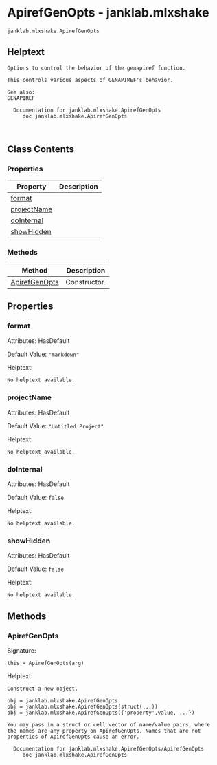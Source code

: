# ApirefGenOpts - janklab.mlxshake

```text
janklab.mlxshake.ApirefGenOpts
```

## Helptext

```text
Options to control the behavior of the genapiref function.

This controls various aspects of GENAPIREF's behavior.

See also:
GENAPIREF

  Documentation for janklab.mlxshake.ApirefGenOpts
     doc janklab.mlxshake.ApirefGenOpts



```

## Class Contents

### Properties

| Property | Description |
| -------- | ----------- |
| [format](#janklab.mlxshake.ApirefGenOpts.format) |  |
| [projectName](#janklab.mlxshake.ApirefGenOpts.projectName) |  |
| [doInternal](#janklab.mlxshake.ApirefGenOpts.doInternal) |  |
| [showHidden](#janklab.mlxshake.ApirefGenOpts.showHidden) |  |

### Methods

| Method | Description |
| -------- | ----------- |
| [ApirefGenOpts](#janklab.mlxshake.ApirefGenOpts.ApirefGenOpts) | Constructor. |

## Properties

<a name="janklab.mlxshake.ApirefGenOpts.format"></a>
### format

Attributes: HasDefault

Default Value: `"markdown"`

Helptext:

```text
No helptext available.
```

<a name="janklab.mlxshake.ApirefGenOpts.projectName"></a>
### projectName

Attributes: HasDefault

Default Value: `"Untitled Project"`

Helptext:

```text
No helptext available.
```

<a name="janklab.mlxshake.ApirefGenOpts.doInternal"></a>
### doInternal

Attributes: HasDefault

Default Value: `false`

Helptext:

```text
No helptext available.
```

<a name="janklab.mlxshake.ApirefGenOpts.showHidden"></a>
### showHidden

Attributes: HasDefault

Default Value: `false`

Helptext:

```text
No helptext available.
```


## Methods

<a name="janklab.mlxshake.ApirefGenOpts.ApirefGenOpts"></a>
### ApirefGenOpts

Signature:
```
this = ApirefGenOpts(arg)
```

Helptext:

```text
Construct a new object.

obj = janklab.mlxshake.ApirefGenOpts
obj = janklab.mlxshake.ApirefGenOpts(struct(...))
obj = janklab.mlxshake.ApirefGenOpts({'property',value, ...})

You may pass in a struct or cell vector of name/value pairs, where
the names are any property on ApirefGenOpts. Names that are not
properties of ApirefGenOpts cause an error.

  Documentation for janklab.mlxshake.ApirefGenOpts/ApirefGenOpts
     doc janklab.mlxshake.ApirefGenOpts


```


